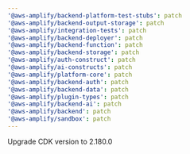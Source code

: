```yaml
---
'@aws-amplify/backend-platform-test-stubs': patch
'@aws-amplify/backend-output-storage': patch
'@aws-amplify/integration-tests': patch
'@aws-amplify/backend-deployer': patch
'@aws-amplify/backend-function': patch
'@aws-amplify/backend-storage': patch
'@aws-amplify/auth-construct': patch
'@aws-amplify/ai-constructs': patch
'@aws-amplify/platform-core': patch
'@aws-amplify/backend-auth': patch
'@aws-amplify/backend-data': patch
'@aws-amplify/plugin-types': patch
'@aws-amplify/backend-ai': patch
'@aws-amplify/backend': patch
'@aws-amplify/sandbox': patch
---
```


Upgrade CDK version to 2.180.0
